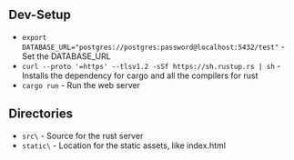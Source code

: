 ## Dev-Setup

* `export DATABASE_URL="postgres://postgres:password@localhost:5432/test"` - Set the DATABASE_URL 
* `curl --proto '=https' --tlsv1.2 -sSf https://sh.rustup.rs | sh` - Installs the dependency for cargo and all the compilers for rust
* `cargo run` - Run the web server

## Directories

* `src\` - Source for the rust server
* `static\` - Location for the static assets, like index.html
